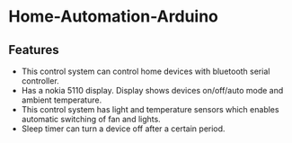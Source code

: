 # Home-Automation-Arduino
## Features
* This control system can control home devices with bluetooth serial controller.
* Has a nokia 5110 display. Display shows devices on/off/auto mode and ambient temperature.
* This control system has light and temperature sensors which enables automatic switching of fan and lights.
* Sleep timer can turn a device off after a certain period.
